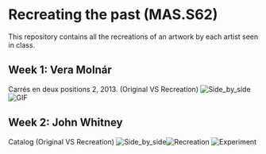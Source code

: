 # Recreating the past (MAS.S62)
This repository contains all the recreations of an artwork by each artist seen in class.

## Week 1: Vera Molnár
Carrés en deux positions 2, 2013. (Original VS Recreation)
![Side_by_side](https://user-images.githubusercontent.com/125086973/218320762-241fe0e4-1ca5-470d-95d4-8814ab27d487.png)![GIF](https://user-images.githubusercontent.com/125086973/218321213-f285b8db-b2f8-43ba-9509-f0c314a43b8d.gif)

## Week 2: John Whitney
Catalog (Original VS Recreation)
![Side_by_side](https://user-images.githubusercontent.com/125086973/221291698-2af1dc78-5744-42f5-973c-a88611688317.png)![Recreation](https://user-images.githubusercontent.com/125086973/221291715-5d668028-29ec-400e-9f84-c76214291332.gif)
![Experiment](https://user-images.githubusercontent.com/125086973/221373299-cb42bb4f-98ba-41de-9964-5b88f8a14e47.gif)
